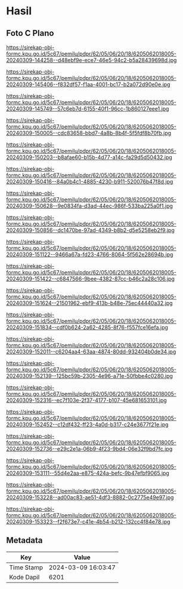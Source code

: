 # Hasil

## Foto C Plano

https://sirekap-obj-formc.kpu.go.id/5c67/pemilu/pdpr/62/05/06/20/18/6205062018005-20240309-144258--d48ebf9e-ece7-46e5-94c2-b5a28439698d.jpg

https://sirekap-obj-formc.kpu.go.id/5c67/pemilu/pdpr/62/05/06/20/18/6205062018005-20240309-145406--f832df57-f1aa-4001-bc17-b2a072d90e0e.jpg

https://sirekap-obj-formc.kpu.go.id/5c67/pemilu/pdpr/62/05/06/20/18/6205062018005-20240309-145749--57c6eb7d-6155-40f1-96cc-1b860127eee1.jpg

https://sirekap-obj-formc.kpu.go.id/5c67/pemilu/pdpr/62/05/06/20/18/6205062018005-20240309-150005--cdc83658-bbd7-4a8b-8b4f-5f5fdf8b70fb.jpg

https://sirekap-obj-formc.kpu.go.id/5c67/pemilu/pdpr/62/05/06/20/18/6205062018005-20240309-150203--b8afae60-b15b-4d77-a14c-fa29d5d50432.jpg

https://sirekap-obj-formc.kpu.go.id/5c67/pemilu/pdpr/62/05/06/20/18/6205062018005-20240309-150416--84a0b4c1-4885-4230-b911-520076b47f8d.jpg

https://sirekap-obj-formc.kpu.go.id/5c67/pemilu/pdpr/62/05/06/20/18/6205062018005-20240309-150628--9e0834fa-d3ad-44ec-986f-533ba225a0f1.jpg

https://sirekap-obj-formc.kpu.go.id/5c67/pemilu/pdpr/62/05/06/20/18/6205062018005-20240309-150856--dc1470be-97ad-4349-b8b2-d5e5258eb2f9.jpg

https://sirekap-obj-formc.kpu.go.id/5c67/pemilu/pdpr/62/05/06/20/18/6205062018005-20240309-151122--9466a67a-fd23-4766-8064-5f562e28694b.jpg

https://sirekap-obj-formc.kpu.go.id/5c67/pemilu/pdpr/62/05/06/20/18/6205062018005-20240309-151422--c6847566-9bee-4382-87cc-b46c2a28c106.jpg

https://sirekap-obj-formc.kpu.go.id/5c67/pemilu/pdpr/62/05/06/20/18/6205062018005-20240309-151624--21501962-ebf9-413b-b48e-75ec44440a32.jpg

https://sirekap-obj-formc.kpu.go.id/5c67/pemilu/pdpr/62/05/06/20/18/6205062018005-20240309-151834--cdf0b624-2a62-4285-8f76-f557fce16efa.jpg

https://sirekap-obj-formc.kpu.go.id/5c67/pemilu/pdpr/62/05/06/20/18/6205062018005-20240309-152011--c6204aa4-63aa-4874-80dd-932404b0de34.jpg

https://sirekap-obj-formc.kpu.go.id/5c67/pemilu/pdpr/62/05/06/20/18/6205062018005-20240309-152139--125bc59b-2305-4e96-a71e-50fbbe4c0280.jpg

https://sirekap-obj-formc.kpu.go.id/5c67/pemilu/pdpr/62/05/06/20/18/6205062018005-20240309-152316--ec7f103e-2f37-4177-b107-45e681653101.jpg

https://sirekap-obj-formc.kpu.go.id/5c67/pemilu/pdpr/62/05/06/20/18/6205062018005-20240309-152452--c12df432-ff23-4a0d-b317-c24e3677f21e.jpg

https://sirekap-obj-formc.kpu.go.id/5c67/pemilu/pdpr/62/05/06/20/18/6205062018005-20240309-152736--e29c2e1a-06b9-4f23-9bd4-06e32f9bd7fc.jpg

https://sirekap-obj-formc.kpu.go.id/5c67/pemilu/pdpr/62/05/06/20/18/6205062018005-20240309-153111--55d4e2aa-e875-424a-befc-9b47efbf9065.jpg

https://sirekap-obj-formc.kpu.go.id/5c67/pemilu/pdpr/62/05/06/20/18/6205062018005-20240309-153228--ad00ac83-ae51-4df3-8882-0c2775e49e97.jpg

https://sirekap-obj-formc.kpu.go.id/5c67/pemilu/pdpr/62/05/06/20/18/6205062018005-20240309-153323--f2f673e7-c41e-4b54-b212-132cc4f84e78.jpg


## Metadata

| Key        | Value               |
| ---------- | ------------------- |
| Time Stamp | 2024-03-09 16:03:47 |
| Kode Dapil | 6201                |



